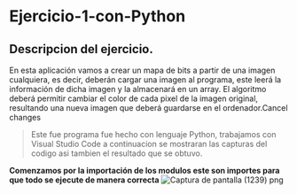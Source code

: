 # Ejercicio-1-con-Python
## Descripcion del ejercicio.
En esta aplicación vamos a crear un mapa de bits a partir de una imagen cualquiera,
es decir, deberán cargar una imagen al programa, este leerá la información de dicha imagen y la
almacenará en un array. El algoritmo deberá permitir cambiar el color de cada pixel de la imagen
original, resultando una nueva imagen que deberá guardarse en el ordenador.Cancel changes

>Este fue programa fue hecho con lenguaje Python, trabajamos con Visual Studio Code a continuacion se mostraran las capturas del codigo asi tambien el resultado que se obtuvo.

**Comenzamos por la importación de los modulos este son importes para que todo se ejecute de manera correcta**
![Captura de pantalla (1239) png](https://user-images.githubusercontent.com/71051834/132927753-a2e6c71c-6f03-4d93-94a6-43251994d29f.jpg)
